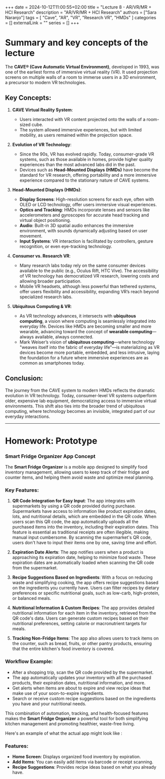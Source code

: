 +++ 
date = 2024-10-12T11:00:55+02:00
title = "Lecture 8 - AR/VR/MR + HCI Research"
description = "AR/VR/MR + HCI Research"
authors = ["Sara Naranjo"]
tags = [
    "Cave",
    "AR",
    "VR",
    "Research VR",
    "HMDs"
    ]
categories = []
externalLink = ""
series = []
+++
# Summary and key concepts of the lecture 

The **CAVE® (Cave Automatic Virtual Environment)**, developed in 1993, was one of the earliest forms of immersive virtual reality (VR). It used projection screens on multiple walls of a room to immerse users in a 3D environment, a precursor to modern VR technologies. 

## Key Concepts:

1. **CAVE Virtual Reality System**:
   - Users interacted with VR content projected onto the walls of a room-sized cube. 
   - The system allowed immersive experiences, but with limited mobility, as users remained within the projection space.
   
2. **Evolution of VR Technology**:
   - Since the 90s, VR has evolved rapidly. Today, consumer-grade VR systems, such as those available in homes, provide higher quality experiences than the most advanced labs did in the past. 
   - Devices such as **Head-Mounted Displays (HMDs)** have become the standard for VR research, offering portability and a more immersive experience compared to the stationary nature of CAVE systems.

3. **Head-Mounted Displays (HMDs)**:
   - **Display Screens**: High-resolution screens for each eye, often with OLED or LCD technology, offer users immersive visual experiences.
   - **Optics and Tracking**: HMDs incorporate lenses and sensors like accelerometers and gyroscopes for accurate head tracking and virtual object positioning.
   - **Audio**: Built-in 3D spatial audio enhances the immersive environment, with sounds dynamically adjusting based on user movement.
   - **Input Systems**: VR interaction is facilitated by controllers, gesture recognition, or even eye-tracking technology.

4. **Consumer vs. Research VR**:
   - Many research labs today rely on the same consumer devices available to the public (e.g., Oculus Rift, HTC Vive). The accessibility of VR technology has democratized VR research, lowering costs and allowing broader participation.
   - Mobile VR headsets, although less powerful than tethered systems, offer users flexibility and accessibility, expanding VR’s reach beyond specialized research labs.

5. **Ubiquitous Computing & VR**:
   - As VR technology advances, it intersects with **ubiquitous computing**, a vision where computing is seamlessly integrated into everyday life. Devices like HMDs are becoming smaller and more wearable, advancing toward the concept of **wearable computing**—always available, always connected.
   - Mark Weiser’s vision of **ubiquitous computing**—where technology "weaves itself into the fabric of everyday life"—is materializing as VR devices become more portable, embedded, and less intrusive, laying the foundation for a future where immersive experiences are as common as smartphones today.

## Conclusion:
The journey from the CAVE system to modern HMDs reflects the dramatic evolution in VR technology. Today, consumer-level VR systems outperform older, expensive lab equipment, democratizing access to immersive virtual environments. This shift also ties into the broader trend of ubiquitous computing, where technology becomes an invisible, integrated part of our everyday interactions.

___
# Homework: Prototype
### Smart Fridge Organizer App Concept

The **Smart Fridge Organizer** is a mobile app designed to simplify food inventory management, allowing users to keep track of their fridge and counter items, and helping them avoid waste and optimize meal planning.

### Key Features:

1. **QR Code Integration for Easy Input**: 
   The app integrates with supermarkets by using a QR code provided during purchase. Supermarkets have access to information like product expiration dates, lots, and nutritional details, which are embedded in the QR code. When users scan this QR code, the app automatically uploads all the purchased items into the inventory, including their expiration dates. This feature is essential as traditional receipts are often illegible, making manual input cumbersome. By scanning the supermarket's QR code, users don't have to input their items one by one, saving time and effort.

2. **Expiration Date Alerts**: 
   The app notifies users when a product is approaching its expiration date, helping to minimize food waste. These expiration dates are automatically loaded when scanning the QR code from the supermarket.

3. **Recipe Suggestions Based on Ingredients**: 
   With a focus on reducing waste and simplifying cooking, the app offers recipe suggestions based on the ingredients you currently have. Users can filter recipes by dietary preferences or specific nutritional goals, such as low-carb, high-protein, or balanced meals.

4. **Nutritional Information & Custom Recipes**: 
   The app provides detailed nutritional information for each item in the inventory, retrieved from the QR code's data. Users can generate custom recipes based on their nutritional preferences, setting calorie or macronutrient targets for meals.

5. **Tracking Non-Fridge Items**: 
   The app also allows users to track items on the counter, such as bread, fruits, or other pantry products, ensuring that the entire kitchen's food inventory is covered.

### Workflow Example:
- After a shopping trip, scan the QR code provided by the supermarket.
- The app automatically updates your inventory with all the purchased products, their expiration dates, nutritional information, and more.
- Get alerts when items are about to expire and view recipe ideas that make use of your soon-to-expire ingredients.
- Search or receive custom recipe suggestions based on the ingredients you have and your nutritional needs.

This combination of automation, tracking, and health-focused features makes the **Smart Fridge Organizer** a powerful tool for both simplifying kitchen management and promoting healthier, waste-free living.

Here's an example of what the actual app might look like : 


### Features:
- **Home Screen**: Displays organized food inventory by expiration.
- **Add Items**: You can easily add items via barcode or receipt scanning.
- **Recipe Suggestions**: Provides recipe ideas based on what you already have.